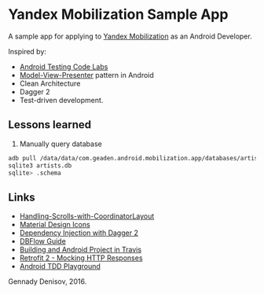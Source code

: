# Yandex Mobilization Sample App

A sample app for applying to [Yandex Mobilization](https://www.yandex.ru/mobilization/) as an Android Developer.

Inspired by:

 - [Android Testing Code Labs](https://codelabs.developers.google.com/codelabs/android-testing/)
 - [Model-View-Presenter](https://en.wikipedia.org/wiki/Model%E2%80%93view%E2%80%93presenter) pattern in Android
 - Clean Architecture
 - Dagger 2 
 - Test-driven development.
 
## Lessons learned
 
1. Manually query database
 
```bash
adb pull /data/data/com.geaden.android.mobilization.app/databases/artists.db
sqlite3 artists.db
sqlite> .schema
```


## Links

 - [Handling-Scrolls-with-CoordinatorLayout](https://guides.codepath.com/android/Handling-Scrolls-with-CoordinatorLayout)
 - [Material Design Icons](https://design.google.com/icons/)
 - [Dependency Injection with Dagger 2](https://github.com/codepath/android_guides/wiki/Dependency-Injection-with-Dagger-2)
 - [DBFlow Guide](https://guides.codepath.com/android/DBFlow-Guide)
 - [Building and Android Project in Travis](https://docs.travis-ci.com/user/languages/android)
 - [Retrofit 2 - Mocking HTTP Responses](http://riggaroo.co.za/retrofit-2-mocking-http-responses/)
 - [Android TDD Playground](https://github.com/pestrada/android-tdd-playground)

Gennady Denisov, 2016.